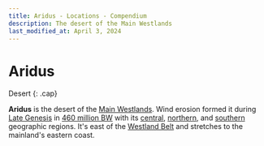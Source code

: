 ```yaml
---
title: Aridus - Locations - Compendium
description: The desert of the Main Westlands
last_modified_at: April 3, 2024
---
```


# Aridus
Desert
{: .cap}

**Aridus** is the desert of the [Main Westlands](/compendium/locations/main-westlands/). Wind erosion formed it during [Late Genesis](/compendium/events/genesis/#late-genesis) in [460 million BW](/compendium/events/genesis/#461-million-bw) with its [central](/compendium/locations/central-aridus/), [northern](/compendium/locations/northern-aridus/), and [southern](/compendium/locations/southern-aridus/) geographic regions. It's east of the [Westland Belt](/compendium/locations/westland-belt/) and stretches to the mainland's eastern coast.